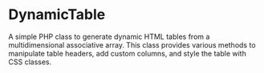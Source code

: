 # DynamicTable
A simple PHP class to generate dynamic HTML tables from a multidimensional associative array. This class provides various methods to manipulate table headers, add custom columns, and style the table with CSS classes.
